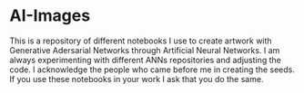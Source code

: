 # AI-Images
This is a repository of different notebooks I use to create artwork with Generative Adersarial Networks through Artificial Neural Networks.
I am always experimenting with different ANNs repositories and adjusting the code.  I acknowledge the people who came before me in creating the seeds.
If you use these notebooks in your work I ask that you do the same.

